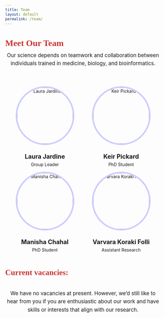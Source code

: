 ```yaml
---
title: Team
layout: default
permalink: /team/
---
```


<h1 class="team-page-title">Meet Our Team</h1>

<!-- /Page Styling  -->
<style>

body {
  font-family: Poppins,-apple-system,BlinkMacSystemFont,"Segoe UI",Roboto,"Helvetica Neue",Arial,sans-serif
  color: #333; 
  padding-left: 40px;
  padding-right: 40px;
}

.team-page-title {
  font-family: 'Georgia', serif; 
  font-size: 2em;
  color: #CC3333; /* Custom color */
  text-align: left;
  margin-bottom: 10px;
}

.vacancies-title {
  font-family: 'Georgia', serif; /* Example font family */
  font-size: 1.8em;
  color: #CC3333; /* Custom color */
  text-align: left;
  margin-bottom: 30px;
}

.team-container {
  display: flex;
  justify-content: space-between; /* Spread out the team members evenly */
  flex-wrap: wrap; /* Ensure the members wrap on smaller screens */
  gap: 10px; /* Space between each team member block */
  padding: 10px;
}

/* Individual team member block */
.team-member {
  flex-basis: 28%; /* Ensure each team member takes up around 22% of the row width */
  text-align: center; /* Center the text */
  max-width: 250px; /* Set a max width for each block */
  flex-grow: 1;
}

/* Circular image styling */
.team-member-photo {
  width: 180px; /* Fixed width for the images */
  height: 180px; /* Fixed height for the images */
  object-fit: cover; /* Ensure image scales correctly */
  border-radius: 50%; /* This makes the image circular */
  border: 5px solid #CCCCFF; /* Optional: add a border to the images */
  margin-bottom: 15px;
}

/* Styling for team member name */
.team-member h3 {
  margin: 10px 0 5px 0;
  font-size: 1.4em;
}

/* Styling for team member description */
.team-member p {
  font-size: 1em;
  margin: 5px 0;
}

/* Responsive design - stack team members vertically on small screens */
@media (max-width: 768px) {
  .team-container {
    justify-content: center; /* Center the team members on small screens */
  }
  
  .team-member {
    flex-basis: 45%; /* Make team members take up more space on smaller screens */
  }
}

@media (max-width: 480px) {
  .team-member {
    flex-basis: 100%; /* Full width on very small screens */
    max-width: none;
  }
}

/* Styling for the text before and after the team blocks */
.team-page-intro, .team-page-outro {
  font-size: 1.2em;
  margin-bottom: 50px; /* Adds space between text and team blocks */
  line-height: 1.6;
  text-align: center; /* Optional: center the text */
}

.team-page-outro {
  margin-top: 40px; /* Adds space above the closing text */
}

</style>



<!-- Text before the team blocks -->
<div class="team-page-intro">
Our science depends on teamwork and collaboration between individuals trained in medicine, biology, and bioinformatics.
</div>

<!-- Team members block -->
<div class="team-container">
  <div class="team-member">
    <img src="{{ '/assets/img/team/laura_jardine_bw_cp.png' | relative_url }}" alt="Laura Jardine" class="team-member-photo" />
    <h3>Laura Jardine</h3>
    <p>Group Leader</p>
  </div>

  <div class="team-member">
    <img src="{{ '/assets/img/team/keir_pickard_bw_cp.png' | relative_url }}" alt="Keir Pickard" class="team-member-photo" />
    <h3>Keir Pickard</h3>
    <p>PhD Student</p>
  </div>

  <div class="team-member">
    <img src="{{ '/assets/img/team/manisha_chahal_bw_cp.png' | relative_url }}" alt="Manisha Chahal" class="team-member-photo" />
    <h3>Manisha Chahal</h3>
    <p>PhD Student</p>
  </div>

  <div class="team-member">
    <img src="{{ '/assets/img/team/koraki_folli_bw_cp.png' | relative_url }}" alt="Varvara Koraki Folli" class="team-member-photo" />
    <h3>Varvara Koraki Folli</h3>
    <p>Assistant Research</p>
  </div>
</div>

<!-- Text after the team blocks -->
<h1 class="vacancies-title">Current vacancies:</h1>
<div class="team-page-outro">
We have no vacancies at present. However, we’d still like to hear from you if you are enthusiastic about our work and have skills or interests that align with our research. 
</div>